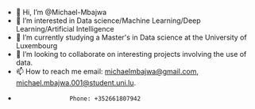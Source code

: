- 👋 Hi, I’m @Michael-Mbajwa
- 👀 I’m interested in Data science/Machine Learning/Deep Learning/Artificial Intelligence
- 🌱 I’m currently studying a Master's in Data science at the University of Luxembourg
- 💞️ I’m looking to collaborate on interesting projects involving the use of data.
- 📫 How to reach me email: michaelmbajwa@gmail.com, michael.mbajwa.001@student.uni.lu. 
-                    Phone: +352661807942

<!---
Michael-Mbajwa/Michael-Mbajwa is a ✨ special ✨ repository because its `README.md` (this file) appears on your GitHub profile.
You can click the Preview link to take a look at your changes.
--->
